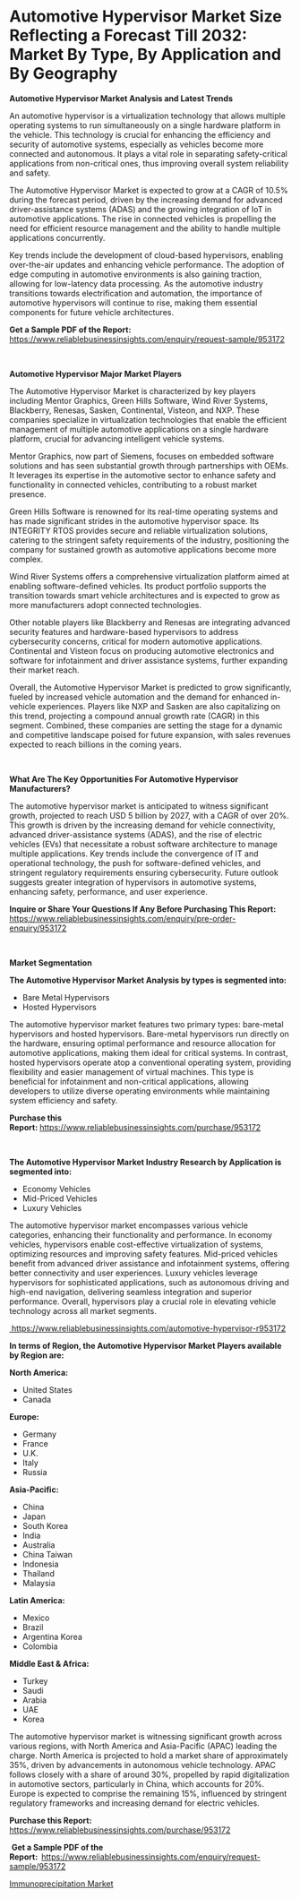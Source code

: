 <p><h1>Automotive Hypervisor Market Size Reflecting a Forecast Till 2032: Market By Type, By Application and By Geography</h1></p><p><strong>Automotive Hypervisor Market Analysis and Latest Trends</strong></p>
<p><p>An automotive hypervisor is a virtualization technology that allows multiple operating systems to run simultaneously on a single hardware platform in the vehicle. This technology is crucial for enhancing the efficiency and security of automotive systems, especially as vehicles become more connected and autonomous. It plays a vital role in separating safety-critical applications from non-critical ones, thus improving overall system reliability and safety.</p><p>The Automotive Hypervisor Market is expected to grow at a CAGR of 10.5% during the forecast period, driven by the increasing demand for advanced driver-assistance systems (ADAS) and the growing integration of IoT in automotive applications. The rise in connected vehicles is propelling the need for efficient resource management and the ability to handle multiple applications concurrently. </p><p>Key trends include the development of cloud-based hypervisors, enabling over-the-air updates and enhancing vehicle performance. The adoption of edge computing in automotive environments is also gaining traction, allowing for low-latency data processing. As the automotive industry transitions towards electrification and automation, the importance of automotive hypervisors will continue to rise, making them essential components for future vehicle architectures.</p></p>
<p><strong>Get a Sample PDF of the Report:&nbsp;</strong> <a href="https://www.reliablebusinessinsights.com/enquiry/request-sample/953172?utm_campaign=2099&utm_medium=2&utm_source=Github&utm_content=ia&utm_term=06032025&utm_id=automotive-hypervisor">https://www.reliablebusinessinsights.com/enquiry/request-sample/953172</a></p>
<p>&nbsp;</p>
<p><strong>Automotive Hypervisor Major Market Players</strong></p>
<p><p>The Automotive Hypervisor Market is characterized by key players including Mentor Graphics, Green Hills Software, Wind River Systems, Blackberry, Renesas, Sasken, Continental, Visteon, and NXP. These companies specialize in virtualization technologies that enable the efficient management of multiple automotive applications on a single hardware platform, crucial for advancing intelligent vehicle systems.</p><p>Mentor Graphics, now part of Siemens, focuses on embedded software solutions and has seen substantial growth through partnerships with OEMs. It leverages its expertise in the automotive sector to enhance safety and functionality in connected vehicles, contributing to a robust market presence.</p><p>Green Hills Software is renowned for its real-time operating systems and has made significant strides in the automotive hypervisor space. Its INTEGRITY RTOS provides secure and reliable virtualization solutions, catering to the stringent safety requirements of the industry, positioning the company for sustained growth as automotive applications become more complex.</p><p>Wind River Systems offers a comprehensive virtualization platform aimed at enabling software-defined vehicles. Its product portfolio supports the transition towards smart vehicle architectures and is expected to grow as more manufacturers adopt connected technologies.</p><p>Other notable players like Blackberry and Renesas are integrating advanced security features and hardware-based hypervisors to address cybersecurity concerns, critical for modern automotive applications. Continental and Visteon focus on producing automotive electronics and software for infotainment and driver assistance systems, further expanding their market reach.</p><p>Overall, the Automotive Hypervisor Market is predicted to grow significantly, fueled by increased vehicle automation and the demand for enhanced in-vehicle experiences. Players like NXP and Sasken are also capitalizing on this trend, projecting a compound annual growth rate (CAGR) in this segment. Combined, these companies are setting the stage for a dynamic and competitive landscape poised for future expansion, with sales revenues expected to reach billions in the coming years.</p></p>
<p>&nbsp;</p>
<p><strong>What Are The Key Opportunities For Automotive Hypervisor Manufacturers?</strong></p>
<p><p>The automotive hypervisor market is anticipated to witness significant growth, projected to reach USD 5 billion by 2027, with a CAGR of over 20%. This growth is driven by the increasing demand for vehicle connectivity, advanced driver-assistance systems (ADAS), and the rise of electric vehicles (EVs) that necessitate a robust software architecture to manage multiple applications. Key trends include the convergence of IT and operational technology, the push for software-defined vehicles, and stringent regulatory requirements ensuring cybersecurity. Future outlook suggests greater integration of hypervisors in automotive systems, enhancing safety, performance, and user experience.</p></p>
<p><strong>Inquire or Share Your Questions If Any Before Purchasing This Report:</strong> <a href="https://www.reliablebusinessinsights.com/enquiry/pre-order-enquiry/953172?utm_campaign=2099&utm_medium=2&utm_source=Github&utm_content=ia&utm_term=06032025&utm_id=automotive-hypervisor">https://www.reliablebusinessinsights.com/enquiry/pre-order-enquiry/953172</a></p>
<p>&nbsp;</p>
<p><strong>Market Segmentation</strong></p>
<p><strong>The Automotive Hypervisor Market Analysis by types is segmented into:</strong></p>
<p><ul><li>Bare Metal Hypervisors</li><li>Hosted Hypervisors</li></ul></p>
<p><p>The automotive hypervisor market features two primary types: bare-metal hypervisors and hosted hypervisors. Bare-metal hypervisors run directly on the hardware, ensuring optimal performance and resource allocation for automotive applications, making them ideal for critical systems. In contrast, hosted hypervisors operate atop a conventional operating system, providing flexibility and easier management of virtual machines. This type is beneficial for infotainment and non-critical applications, allowing developers to utilize diverse operating environments while maintaining system efficiency and safety.</p></p>
<p><strong>Purchase this Report:&nbsp;</strong><a href="https://www.reliablebusinessinsights.com/purchase/953172?utm_campaign=2099&utm_medium=2&utm_source=Github&utm_content=ia&utm_term=06032025&utm_id=automotive-hypervisor">https://www.reliablebusinessinsights.com/purchase/953172</a></p>
<p>&nbsp;</p>
<p><strong>The Automotive Hypervisor Market Industry Research by Application is segmented into:</strong></p>
<p><ul><li>Economy Vehicles</li><li>Mid-Priced Vehicles</li><li>Luxury Vehicles</li></ul></p>
<p><p>The automotive hypervisor market encompasses various vehicle categories, enhancing their functionality and performance. In economy vehicles, hypervisors enable cost-effective virtualization of systems, optimizing resources and improving safety features. Mid-priced vehicles benefit from advanced driver assistance and infotainment systems, offering better connectivity and user experiences. Luxury vehicles leverage hypervisors for sophisticated applications, such as autonomous driving and high-end navigation, delivering seamless integration and superior performance. Overall, hypervisors play a crucial role in elevating vehicle technology across all market segments.</p></p>
<p><a href="https://www.reliablebusinessinsights.com/automotive-hypervisor-r953172?utm_campaign=2099&utm_medium=2&utm_source=Github&utm_content=ia&utm_term=06032025&utm_id=automotive-hypervisor">&nbsp;https://www.reliablebusinessinsights.com/automotive-hypervisor-r953172</a></p>
<p><strong>In terms of Region, the Automotive Hypervisor Market Players available by Region are:</strong></p>
<p>
    <p> <strong> North America: </strong>
        <ul>
            <li>United States</li>
            <li>Canada</li>
        </ul>
        </p> 
    <p> <strong> Europe: </strong>
        <ul>
            <li>Germany</li>
            <li>France</li>
            <li>U.K.</li>
            <li>Italy</li>
            <li>Russia</li>
        </ul>
        </p> 
    <p> <strong> Asia-Pacific: </strong>
        <ul>
            <li>China</li>
            <li>Japan</li>
            <li>South Korea</li>
            <li>India</li>
            <li>Australia</li>
            <li>China Taiwan</li>
            <li>Indonesia</li>
            <li>Thailand</li>
            <li>Malaysia</li>
        </ul>
        </p> 
    <p> <strong> Latin America: </strong>
        <ul>
            <li>Mexico</li>
            <li>Brazil</li>
            <li>Argentina Korea</li>
            <li>Colombia</li>
        </ul>
        </p> 
    <p> <strong> Middle East & Africa: </strong>
        <ul>
            <li>Turkey</li>
            <li>Saudi</li>
            <li>Arabia</li>
            <li>UAE</li>
            <li>Korea</li>
        </ul>
    </p>
    </p>
<p><p>The automotive hypervisor market is witnessing significant growth across various regions, with North America and Asia-Pacific (APAC) leading the charge. North America is projected to hold a market share of approximately 35%, driven by advancements in autonomous vehicle technology. APAC follows closely with a share of around 30%, propelled by rapid digitalization in automotive sectors, particularly in China, which accounts for 20%. Europe is expected to comprise the remaining 15%, influenced by stringent regulatory frameworks and increasing demand for electric vehicles.</p></p>
<p><strong>Purchase this Report: </strong><a href="https://www.reliablebusinessinsights.com/purchase/953172?utm_campaign=2099&utm_medium=2&utm_source=Github&utm_content=ia&utm_term=06032025&utm_id=automotive-hypervisor">https://www.reliablebusinessinsights.com/purchase/953172</a></p>
<p>&nbsp;<strong>Get a Sample PDF of the Report:&nbsp;&nbsp;</strong><a href="https://www.reliablebusinessinsights.com/enquiry/request-sample/953172?utm_campaign=2099&utm_medium=2&utm_source=Github&utm_content=ia&utm_term=06032025&utm_id=automotive-hypervisor">https://www.reliablebusinessinsights.com/enquiry/request-sample/953172</a></p>
<p><strong></strong></p>
<p><p><a href="https://github.com/NargisHussain432/Market-Research-Report-List-1/blob/main/immunoprecipitation-market.md?utm_campaign=2099&utm_medium=2&utm_source=Github&utm_content=ia&utm_term=06032025&utm_id=automotive-hypervisor">Immunoprecipitation Market</a></p></p>
